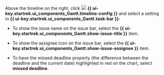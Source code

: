 Above the timeline on the right, click ![](../../_assets/tracker/svg/gantt-settings-button.svg)&nbsp;**{{ ui-key.startrek.ui_components_Gantt.timeline-config }}** and select a setting in **{{ ui-key.startrek.ui_components_Gantt.task-bar }}**:

* To show the issue name on the issue bar, select the **{{ ui-key.startrek.ui_components_Gantt.show-issue-title }}** item.

* To show the assignee icon on the issue bar, select the **{{ ui-key.startrek.ui_components_Gantt.show-issue-assignee }}** item.

* To have the missed deadline property (the difference between the deadline and the current date) highlighted in red on the chart, select **missed deadline**.
